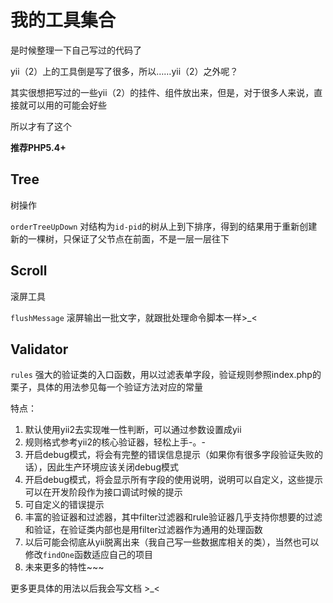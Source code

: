 # 我的工具集合

是时候整理一下自己写过的代码了

yii（2）上的工具倒是写了很多，所以……yii（2）之外呢？

其实很想把写过的一些yii（2）的挂件、组件放出来，但是，对于很多人来说，直接就可以用的可能会好些

所以才有了这个

**推荐PHP5.4+**

## Tree

树操作

`orderTreeUpDown` 对结构为`id-pid`的树从上到下排序，得到的结果用于重新创建新的一棵树，只保证了父节点在前面，不是一层一层往下

## Scroll

滚屏工具

`flushMessage` 滚屏输出一批文字，就跟批处理命令脚本一样>_<

## Validator

`rules` 强大的验证类的入口函数，用以过滤表单字段，验证规则参照index.php的栗子，具体的用法参见每一个验证方法对应的常量

特点：

1. 默认使用yii2去实现唯一性判断，可以通过参数设置成yii
2. 规则格式参考yii2的核心验证器，轻松上手-。-
3. 开启debug模式，将会有完整的错误信息提示（如果你有很多字段验证失败的话），因此生产环境应该关闭debug模式
4. 开启debug模式，将会显示所有字段的使用说明，说明可以自定义，这些提示可以在开发阶段作为接口调试时候的提示
5. 可自定义的错误提示
6. 丰富的验证器和过滤器，其中filter过滤器和rule验证器几乎支持你想要的过滤和验证，在验证类内部也是用filter过滤器作为通用的处理函数
7. 以后可能会彻底从yii脱离出来（我自己写一些数据库相关的类），当然也可以修改`findOne`函数适应自己的项目
8. 未来更多的特性~~~

更多更具体的用法以后我会写文档 >_<

